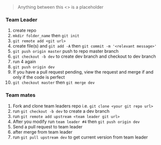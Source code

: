 >Anything between this <> is a placeholder
### Team Leader
1. create repo
2. `mkdir folder_name` then `git init` 
3. `git remote add <git url>`
4. create file(s) and `git add -A` then `git commit -m '<relevant message>'`
5. `git push origin master` push to repo master branch
6. `git checkout -b dev` to create dev branch and checkout to dev branch
7. run 4 again
8. `git push origin dev`
9. If you have a pull request pending, view the request and merge if and only if the code is perfect
10. `git checkout master` then `git merge dev`



### Team mates
1. Fork and clone team leaders repo i.e. `git clone <your git repo url>`
2. run `git checkout -b dev` to create a dev branch
3. run `git remote add upstream <team leader git url>`
4. After you modify run `team leader #4` then `git push origin dev`
5. Send a pull request to team leader
6. after merge from team leader
7. run `git pull upstream dev` to get current version from team leader
